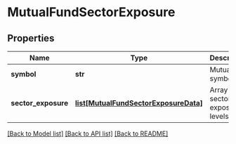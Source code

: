 # MutualFundSectorExposure

## Properties
Name | Type | Description | Notes
------------ | ------------- | ------------- | -------------
**symbol** | **str** | Mutual symbol. | [optional] 
**sector_exposure** | [**list[MutualFundSectorExposureData]**](MutualFundSectorExposureData.md) | Array of sector and exposure levels. | [optional] 

[[Back to Model list]](../README.md#documentation-for-models) [[Back to API list]](../README.md#documentation-for-api-endpoints) [[Back to README]](../README.md)


